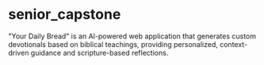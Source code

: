 # senior_capstone
"Your Daily Bread" is an AI-powered web application that generates custom devotionals based on biblical teachings, providing personalized, context-driven guidance and scripture-based reflections.
